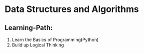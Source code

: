# Data Structures and Algorithms

## Learning-Path:

1. Learn the Basics of Programming(Python)
2. Build up Logical Thinking
